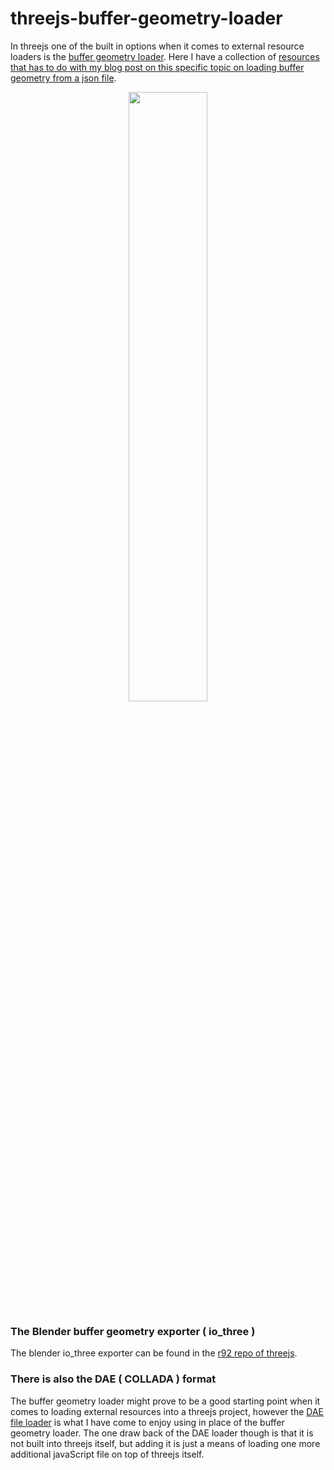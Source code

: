 # threejs-buffer-geometry-loader

In threejs one of the built in options when it comes to external resource loaders is the [buffer geometry loader](https://threejs.org/docs/#api/en/loaders/BufferGeometryLoader). Here I have a collection of [resources that has to do with my blog post on this specific topic on loading buffer geometry from a json file](https://dustinpfister.github.io/2018/04/12/threejs-buffer-geometry-loader/).

<div align="center">
      <a href="https://www.youtube.com/watch?v=ELCdtbx8DPc">
         <img src="https://img.youtube.com/vi/ELCdtbx8DPc/0.jpg" style="width:50%;">
      </a>
</div>

### The Blender buffer geometry exporter \( io_three \)

The blender io_three exporter can be found in the [r92 repo of threejs](https://github.com/mrdoob/three.js/tree/r92/utils/exporters/blender).

### There is also the DAE \( COLLADA \) format

The buffer geometry loader might prove to be a good starting point when it comes to loading external resources into a threejs project, however the [DAE file loader](https://dustinpfister.github.io/2021/04/30/threejs-dae-collada-loader/) is what I have come to enjoy using in place of the buffer geometry loader. The one draw back of the DAE loader though is that it is not built into threejs itself, but adding it is just a means of loading one more additional javaScript file on top of threejs itself.
